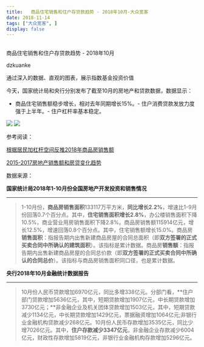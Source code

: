 ```yaml
---
title:   商品住宅销售和住户存贷款趋势 - 2018年10月-大众宽客
date: 2018-11-14
tags: ["大众宽客", ]
display: false
---
```



## 



商品住宅销售和住户存贷款趋势 - 2018年10月




dzkuanke




通过深入的数据、直观的图表，展示指数基金投资价值


今天，国家统计局和央行分别发布了截至10月的房地产和贷款数据，数据显示：
- 商品住宅销售额稳步增长，相对去年同期增长15%。- 住户消费贷款发放力度强于上半年。- 住户杠杆率基本稳定。
<img class="" data-copyright="0" data-ratio="0.6372007366482505" data-s="300,640" src="https://mmbiz.qpic.cn/mmbiz_png/PKw3FQPmhIjumeHxykZPM2Y6t92ks4B5QSusuSmzdL16icv77bm3WFUWeGpyS88AHRbu8RCercvpROm4ApmHvDA/640?wx_fmt=png" data-type="png" data-w="1086" style=""/>

<img class="" data-copyright="0" data-ratio="0.6297640653357531" data-s="300,640" src="https://mmbiz.qpic.cn/mmbiz_png/PKw3FQPmhIjumeHxykZPM2Y6t92ks4B5AnCeCmjq5soaiaudHIwGx55vApbgOlmIHPbF2t4D9a2C4UDiasicBaVww/640?wx_fmt=png" data-type="png" data-w="1102" style=""/>



参考阅读：

[根据居民加杠杆空间反推2018年商品房销售额](http://mp.weixin.qq.com/s?__biz=MzAwMTc1MDcwNw==&amp;mid=2648272614&amp;idx=1&amp;sn=240d79b96a279d5e9a49587ee779b341&amp;chksm=82f92d3ab58ea42cb2bed9e14a3bdf0e4362c99ac684c6bc6fe8f97f8a59c303819bcca2eafb&amp;scene=21#wechat_redirect)

[2015-2017房地产销售额和房贷变化趋势](http://mp.weixin.qq.com/s?__biz=MzAwMTc1MDcwNw==&amp;mid=2648272687&amp;idx=1&amp;sn=ffb0e74d325764af9f886841edea4122&amp;chksm=82f92cf3b58ea5e5dd4b08db730f9e652f730f14699d6530625a8338219cace7b9dd6d57bb4e&amp;scene=21#wechat_redirect)



数据来源：



**国家统计局2018年1-10月份全国房地产开发投资和销售情况**

****

> 1-10月份，**商品房销售面积**133117万平方米，**同比增长2.2%**，增速比1-9月份回落0.7个百分点。其中，**住宅销售面积增长2.8%**，办公楼销售面积下降10.5%，商业营业用房销售面积下降2.8%。商品房销售额115914亿元，增长12.5%，增速回落0.8个百分点。其中，住宅销售额增长15.0%。商品房**销售面积**：指报告期内出售新建商品房屋的合同总面积（即**双方签署的正式买卖合同中所确认的建筑面积**）。该指标是累计数据。商品房**销售额**：指报告期内出售新建商品房屋的合同总价款（即**双方签署的正式买卖合同中所确认的合同总价**）。该指标与商品房销售面积同口径，也是累计数据。



**央行2018年10月金融统计数据报告**

****

> 

> 10月份人民币贷款增加6970亿元，同比多增338亿元。分部门看，**住户部门贷款增加5636亿元，其中，短期贷款增加1907亿元，中长期贷款增加3730亿元；**非金融企业及机关团体贷款增加1503亿元，其中，短期贷款减少1134亿元，中长期贷款增加1429亿元，票据融资增加1064亿元;非银行业金融机构贷款减少268亿元。10月份人民币存款增加3535亿元，同比少增7026亿元。其中，**住户存款减少3347亿元**，非金融企业存款减少6004亿元，财政性存款增加5819亿元，非银行业金融机构存款增加5296亿元。
